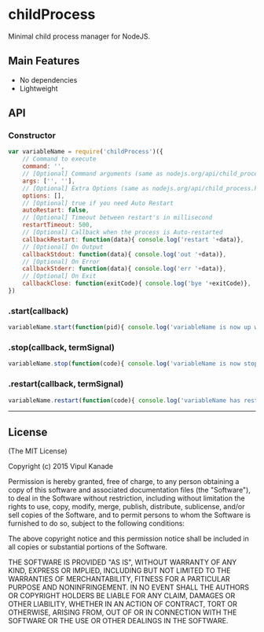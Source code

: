 childProcess
=====

Minimal child process manager for NodeJS.


## Main Features
- No dependencies
- Lightweight

## API

### Constructor

```js
var variableName = require('childProcess')({
	// Command to execute
	command: '',
	// [Optional] Command arguments (same as nodejs.org/api/child_process.html)
	args: ['', ''],
	// [Optional] Extra Options (same as nodejs.org/api/child_process.html)
	options: [],
	// [Optional] true if you need Auto Restart
	autoRestart: false,
	// [Optional] Timeout between restart's in millisecond
	restartTimeout: 500,
	// [Optional] Callback when the process is Auto-restarted
	callbackRestart: function(data){ console.log('restart '+data)},
	// [Optional] On Output
	callbackStdout: function(data){ console.log('out '+data)},
	// [Optional] On Error
	callbackStderr: function(data){ console.log('err '+data)},
	// [Optional] On Exit
	callbackClose: function(exitCode){ console.log('bye '+exitCode)},
})
```

### .start(callback)
```js
variableName.start(function(pid){ console.log('variableName is now up with pid: '+ pid) })
```

### .stop(callback, termSignal)
```js
variableName.stop(function(code){ console.log('variableName is now stopped') })
```

### .restart(callback, termSignal)
```js
variableName.restart(function(code){ console.log('variableName has restarted') })
```


---
## License

(The MIT License)

Copyright (c) 2015 Vipul Kanade


Permission is hereby granted, free of charge, to any person obtaining a copy
of this software and associated documentation files (the "Software"), to deal
in the Software without restriction, including without limitation the rights
to use, copy, modify, merge, publish, distribute, sublicense, and/or sell
copies of the Software, and to permit persons to whom the Software is
furnished to do so, subject to the following conditions:


The above copyright notice and this permission notice shall be included in
all copies or substantial portions of the Software.


THE SOFTWARE IS PROVIDED "AS IS", WITHOUT WARRANTY OF ANY KIND, EXPRESS OR
IMPLIED, INCLUDING BUT NOT LIMITED TO THE WARRANTIES OF MERCHANTABILITY,
FITNESS FOR A PARTICULAR PURPOSE AND NONINFRINGEMENT.  IN NO EVENT SHALL THE
AUTHORS OR COPYRIGHT HOLDERS BE LIABLE FOR ANY CLAIM, DAMAGES OR OTHER
LIABILITY, WHETHER IN AN ACTION OF CONTRACT, TORT OR OTHERWISE, ARISING FROM,
OUT OF OR IN CONNECTION WITH THE SOFTWARE OR THE USE OR OTHER DEALINGS IN
THE SOFTWARE.
